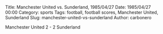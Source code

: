 Title: Manchester United vs. Sunderland, 1985/04/27
Date: 1985/04/27 00:00
Category: sports
Tags: football, football scores, Manchester United, Sunderland
Slug: manchester-united-vs-sunderland
Author: carbonero


Manchester United 2 - 2 Sunderland

